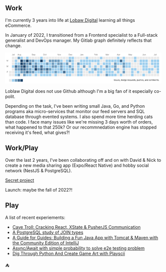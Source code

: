 ## Work

I'm currently 3 years into life at [Lobaw Digital](https://loblawdigital.co/) learning all things eCommerce. 

In January of 2022, I transitioned from a Frontend specialist to a Full-stack generalist and DevOps manager. My Gitlab graph definitely reflects that change. 

<img src="./gitlab.png" />

Loblaw Digital does not use Github although I'm a big fan of it especially co-polit.

Depending on the task, I've been writing small Java, Go, and Python programs aka micro-services that monitor our feed servers and SQL database through evented systems. I also spend more time herding cats than code. I face many issues like we're missing 3 days worth of orders, what happened to that 250k? Or our recommnedation engine has stopped receiving it's feed, what gives?!

## Work/Play 

Over the last 2 years, I've been collaborating off and on with David & Nick to create a new media sharing app (Expo/React Native) and hobby social network (NestJS & PostgreSQL). 

[Secret project](https://github.com/Project-PD)

Launch: maybe the fall of 2022?!

## Play 

A list of recent experiements:

* [Cave Troll: Cracking React, XState & PusherJS Communication](https://dev.to/headwinds/heartbeat-cracking-react-xstate-pusherjs-communication-3bac)
* [A PostgreSQL study of JOIN types](https://twitter.com/headwinds/status/1588225965959815168)
* [A Guide for Guides: Building a Fun Java App with Tomcat & Maven with the Community Edition of IntelliJ](https://dev.to/headwinds/a-guide-for-guides-building-a-fun-java-app-with-tomcat-maven-with-the-community-edition-of-intellij-28cb)
* [Async/Await with simple probability to solve e2e testing problem](https://codesandbox.io/s/async-await-with-recursion-qewndk)
* [Dig Through Python And Create Game Art with Playscii](https://dev.to/headwinds/)

⛺